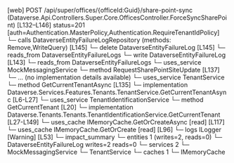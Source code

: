 [web] POST /api/super/offices/{officeId:Guid}/share-point-sync  (Dataverse.Api.Controllers.Super.Core.OfficesController.ForceSyncSharePoint)  [L132–L146] status=201 [auth=Authentication.MasterPolicy,Authentication.RequireTenantIdPolicy]
  └─ calls DataverseEntityFailureLogRepository (methods: Remove,WriteQuery) [L145]
  └─ delete DataverseEntityFailureLog [L145]
    └─ reads_from DataverseEntityFailureLogs
  └─ write DataverseEntityFailureLog [L143]
    └─ reads_from DataverseEntityFailureLogs
  └─ uses_service MockMessagingService
    └─ method RequestSharePointSiteUpdate [L137]
      └─ ... (no implementation details available)
  └─ uses_service TenantService
    └─ method GetCurrentTenantAsync [L135]
      └─ implementation Dataverse.Services.Features.Tenants.TenantService.GetCurrentTenantAsync [L6-L27]
        └─ uses_service TenantIdentificationService
          └─ method GetCurrentTenant [L20]
            └─ implementation Dataverse.Tenants.Tenants.TenantIdentificationService.GetCurrentTenant [L27-L149]
              └─ uses_cache IMemoryCache.GetOrCreateAsync [read] [L117]
              └─ uses_cache IMemoryCache.GetOrCreate [read] [L96]
              └─ logs ILogger<ITenantIdentificationService> [Warning] [L53]
  └─ impact_summary
    └─ entities 1 (writes=2, reads=0)
      └─ DataverseEntityFailureLog writes=2 reads=0
    └─ services 2
      └─ MockMessagingService
      └─ TenantService
    └─ caches 1
      └─ IMemoryCache

